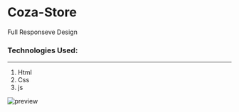 # Coza-Store

Full Responseve Design 

### Technologies Used:

---

1. Html
2. Css
3. js
 

![preview](https://i.imgur.com/YV7Tc39.jpeg)
